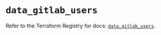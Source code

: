 # `data_gitlab_users`

Refer to the Terraform Registry for docs: [`data_gitlab_users`](https://registry.terraform.io/providers/gitlabhq/gitlab/17.10.0/docs/data-sources/users).
